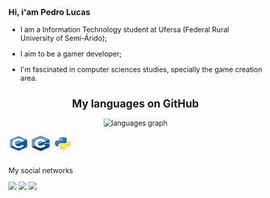 ### Hi, i'am Pedro Lucas

- I am a Information Technology student at Ufersa (Federal Rural University of Semi-Árido);

- I aim to be a gamer developer;

- I'm fascinated in computer sciences studies, specially the game creation area. 

<div align="center">
  <h2>My languages on GitHub</h2>
  <img src="https://github-readme-stats.vercel.app/api/top-langs?locale=en&hide_title=true&layout=compact&card_width=300&langs_count=8&theme=github_dark&hide_border=true&username=Pelluca&hide=jupyter%20notebook,tex" height="150" alt="languages graph"  />
</div>

<div style="display: inline_block"><br>
  <img align="center" height="30" width="40" src="https://github.com/devicons/devicon/blob/master/icons/c/c-original.svg">
  <img align="center" height="30" width="40" src="https://github.com/devicons/devicon/blob/master/icons/cplusplus/cplusplus-original.svg">
  <img align="center" height="30" width="40" src="https://github.com/devicons/devicon/blob/master/icons/python/python-original.svg">

##
My social networks

<div>
  <a href="https://www.instagram.com/pedrollucas.fr/" target="_blank"><img src="https://img.shields.io/badge/-Instagram-%23E4405F?style=for-the-badge&logo=instagram&logoColor=white" target="_blank"></a>
  <a href = "mailto:pedro.ferreira11259@alunos.ufersa.edu.br"><img src="https://img.shields.io/badge/-Gmail-%23333?style=for-the-badge&logo=gmail&logoColor=white" target="_blank"></a>
  <a href="https://www.linkedin.com/in/pedro-lucas-91106728a/" target="_blank"><img src="https://img.shields.io/badge/-LinkedIn-%230077B5?style=for-the-badge&logo=linkedin&logoColor=white" target="_blank"></a> 
</div>

<!--
**Pelluca/Pelluca** is a ✨ _special_ ✨ repository because its `README.md` (this file) appears on your GitHub profile.

Here are some ideas to get you started:

- 🔭 I’m currently working on ...
- 🌱 I’m currently learning ...
- 👯 I’m looking to collaborate on ...
- 🤔 I’m looking for help with ...
- 💬 Ask me about ...
- 📫 How to reach me: ...
- 😄 Pronouns: ...
- ⚡ Fun fact: ...
-->
